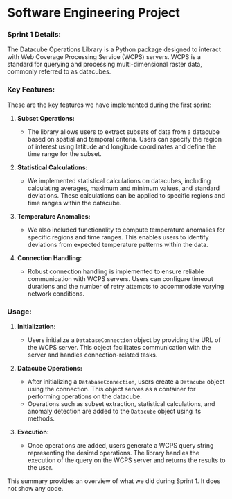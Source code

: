 # Software Engineering Project
### Sprint 1 Details:

The Datacube Operations Library is a Python package designed to interact with Web Coverage Processing Service (WCPS) servers. WCPS is a standard for querying and processing multi-dimensional raster data, commonly referred to as datacubes.

### Key Features:
These are the key features we have implemented during the first sprint:
1. **Subset Operations:**
   - The library allows users to extract subsets of data from a datacube based on spatial and temporal criteria. Users can specify the region of interest using latitude and longitude coordinates and define the time range for the subset.

2. **Statistical Calculations:**
   - We implemented statistical calculations on datacubes, including calculating averages, maximum and minimum values, and standard deviations. These calculations can be applied to specific regions and time ranges within the datacube.

3. **Temperature Anomalies:**
   - We also included functionality to compute temperature anomalies for specific regions and time ranges. This enables users to identify deviations from expected temperature patterns within the data.

4. **Connection Handling:**
   - Robust connection handling is implemented to ensure reliable communication with WCPS servers. Users can configure timeout durations and the number of retry attempts to accommodate varying network conditions.

### Usage:

1. **Initialization:**
   - Users initialize a `DatabaseConnection` object by providing the URL of the WCPS server. This object facilitates communication with the server and handles connection-related tasks.

2. **Datacube Operations:**
   - After initializing a `DatabaseConnection`, users create a `Datacube` object using the connection. This object serves as a container for performing operations on the datacube.
   - Operations such as subset extraction, statistical calculations, and anomaly detection are added to the `Datacube` object using its methods.

3. **Execution:**
   - Once operations are added, users generate a WCPS query string representing the desired operations. The library handles the execution of the query on the WCPS server and returns the results to the user.

This summary provides an overview of what we did during Sprint 1. It does not show any code. 
